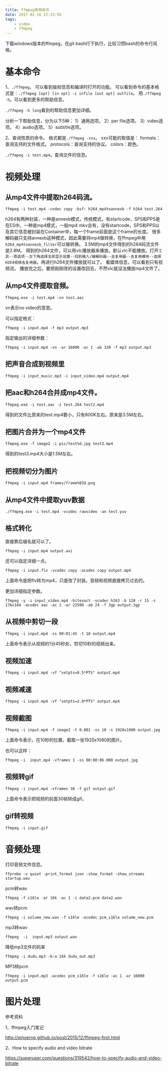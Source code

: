 ```yaml
---
title: ffmpeg常用命令
date: 2017-02-16 22:15:55
tags:
	- video
	- ffmpeg
---
```

下载windows版本的ffmpeg，在git bash行下执行，比较习惯bash的命令行风格。

# 基本命令
1、`./ffmpeg`。
可以看到版权信息和编译时打开的功能。
可以看到命令的基本格式是：`./ffmpeg [opt] [in opt] -i infile [out opt] outfile`。
用`./ffmpeg -h`。可以看到更多的帮助信息。

`./ffmpeg -h long`看到的帮助信息更加详细。

分析一下帮助信息，分为以下5种：
1）通用选项。
2）per file选项。
3）video选项。
4）audio选项。
5）subtitle选项。

2、查询性质的命令。
格式都是`./ffmpeg -xxx`。
xxx可能的取值是：
formats：查询支持的文件格式。
protocols：查询支持的协议。
colors：颜色。

`./ffmpeg -i test.mp4`。查询文件的信息。

# 视频处理

## 从mp4文件中提取h264码流。

```
ffmpeg -i test.mp4 -codec copy -bsf: h264_mp4toannexb -f h264 test.264
```

h264有两种封装，一种是annexb模式，传统模式，有startcode，SPS和PPS是在ES中。一种是mp4模式，一般mp4 mkv会有，没有startcode，SPS和PPS以及其它信息被封装在Container中，每一个frame前面是这个frame的长度。
很多解码器只支持annexb这种模式，因此需要将mp4做转换，在ffmpeg中用`h264_mp4toannexb_filter`可以做转换。
3.5M的mp4文件得到的h264码流文件是2.8M。
得到的h264文件，可以用vlc播放器来播放。默认vlc不能播放。打开`工具--首选项--左下角选择全部显示设置--找到输入/编解码器--去复用器--去复用模块--选择H264视频去复用器`。再进行h264文件播放就可以了。
看媒体信息，可以看到只有视频流。
播放完之后，要把刚刚改的设置改回去，不然vlc就没法播放mp4文件了。

## 从mp4文件提取音频。

```
ffmpeg.exe -i test.mp4 -vn test.aac
```

vn表示no video的意思。

可以指定格式：

```
ffmpeg -i input.mp4 -f mp3 output.mp3
```

指定输出的详细参数：

```
ffmpeg -i input.mp4 -vn -ar 16000 -ac 1 -ab 320 -f mp3 output.mp3
```

## 把声音合成到视频里

```
ffmpeg -i input_music.mp3 -i input_video.mp4 output.mp4
```



## 把aac和h264合并成mp4文件。

```
ffmpeg.exe -i test.aac -i test.264 test2.mp4
```

得到的文件比原来的test.mp4要小，只有800K左右。原来是3.5M左右。



## 把图片合并为一个mp4文件

```
ffmpeg.exe -f image2 -i pic/test%d.jpg test3.mp4
```

得到的test3.mp4大小是1.5M左右。

## 把视频切分为图片

```
ffmpeg -i input.mp4 frames/frame%03d.png
```



## 从mp4文件中提取yuv数据

`./ffmpeg.exe -i test.mp4 -vcodec rawvideo -an test.yuv`

## 格式转化

直接靠后缀名就可以了。

```
ffmpeg -i input.mp4 output.avi
```

还可以指定详细一点。

```
ffmpeg -i input.flv -vcodec copy -acodec copy output.mp4
```

上面命令是把flv转为mp4，只是改了封装。音频和视频直接拷贝过去的。

更加详细指定参数。

```
ffmpeg -y -i input_video.mp4 -bitexact -vcodec h263 -b 128 -r 15 -s 176x144 -acodec aac -ac 2 -ar 22500 -ab 24 -f 3gp output.3gp
```

## 从视频中剪切一段

```
ffmpeg -i input.mp4 -ss 00:01:45 -t 10 output.mp4
```

上面命令表示从视频的1分45秒处，剪切10秒的视频出来。

## 视频加速

```
ffmpeg -i input.mp4 -vf "setpts=0.5*PTS" output.mp4
```

## 视频减速

```
ffmpeg -i input.mp4 -vf "setpts=2.0*PTS" output.mp4
```

## 视频截图

```
ffmpeg -i input.mp4 -f image2 -t 0.001 -ss 10 -s 1920x1080 output.jpg
```

上面命令表示，在10秒的位置，截取一张1920x1080的图片。

也可以这样：

```
ffmpeg -i  input.mp4 -vframes 1 -ss 00:00:06.000 output.jpg
```

## 视频转gif

```
ffmpeg -i input.mp4 -vframes 30 -f gif output.gif
```

上面命令表示把视频的前面30帧转成gif。

## gif转视频

```
ffmpeg -i input.gif 
```





# 音频处理

打印音频文件信息。

```
ffprobe -v quiet -print_format json -show_format -show_streams startup.wav  
```

pcm转wav

```
ffmpeg -f s16le -ar 16k -ac 1 -i data2.pcm data2.wav
```



wav转pcm

```
ffmpeg -i volume_new.wav -f s16le -acodec pcm_s16le volume_new.pcm
```

mp3转wav

```
ffmpeg  -i  input.mp3 output.wav
```

降低mp3文件的码率

```
ffmpeg -i dudu.mp3 -b:a 16k dudu_out.mp3
```

MP3转pcm

```
ffmpeg -i input.mp3 -acodec pcm_s16le -f s16le -ac 1 -ar 16000 output.pcm
```



# 图片处理



参考资料

1、ffmpeg入门笔记

http://einverne.github.io/post/2015/12/ffmpeg-first.html

2、How to specify audio and video bitrate

https://superuser.com/questions/319542/how-to-specify-audio-and-video-bitrate